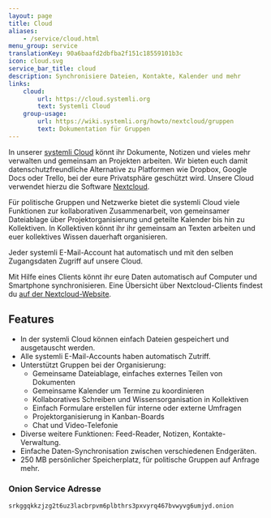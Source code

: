 ```yaml
---
layout: page
title: Cloud
aliases:
    - /service/cloud.html
menu_group: service
translationKey: 90a6baafd2dbfba2f151c18559101b3c
icon: cloud.svg
service_bar_title: cloud
description: Synchronisiere Dateien, Kontakte, Kalender und mehr
links:
    cloud:
        url: https://cloud.systemli.org
        text: Systemli Cloud
    group-usage:
        url: https://wiki.systemli.org/howto/nextcloud/gruppen
        text: Dokumentation für Gruppen
---
```

In unserer [systemli Cloud](https://cloud.systemli.org/) könnt ihr Dokumente, Notizen und vieles mehr verwalten und gemeinsam an Projekten arbeiten. Wir bieten euch damit datenschutzfreundliche Alternative zu Platformen wie Dropbox, Google Docs oder Trello, bei der eure Privatsphäre geschützt wird. Unsere Cloud verwendet hierzu die Software [Nextcloud](https://nextcloud.com/de/).

Für politische Gruppen und Netzwerke bietet die systemli Cloud viele Funktionen zur kollaborativen Zusammenarbeit, von gemeinsamer Dateiablage über Projektorganisierung und geteilte Kalender bis hin zu Kollektiven. In Kollektiven könnt ihr ihr gemeinsam an Texten arbeiten und euer kollektives Wissen dauerhaft organisieren.

Jeder systemli E-Mail-Account hat automatisch und mit den selben Zugangsdaten Zugriff auf unsere Cloud.

Mit Hilfe eines Clients könnt ihr eure Daten automatisch auf Computer und Smartphone synchronisieren. Eine Übersicht über Nextcloud-Clients findest du [auf der Nextcloud-Website](https://nextcloud.com/de/install/).

## Features

* In der systemli Cloud können einfach Dateien gespeichert und ausgetauscht werden.
* Alle systemli E-Mail-Accounts haben automatisch Zutriff.
* Unterstützt Gruppen bei der Organisierung:
  * Gemeinsame Dateiablage, einfaches externes Teilen von Dokumenten
  * Gemeinsame Kalender um Termine zu koordinieren
  * Kollaboratives Schreiben und Wissensorganisation in Kollektiven
  * Einfach Formulare erstellen für interne oder externe Umfragen
  * Projektorganisierung in Kanban-Boards
  * Chat und Video-Telefonie
* Diverse weitere Funktionen: Feed-Reader, Notizen, Kontakte-Verwaltung.
* Einfache Daten-Synchronisation zwischen verschiedenen Endgeräten.
* 250 MB persönlicher Speicherplatz, für politische Gruppen auf Anfrage mehr.

### Onion Service Adresse

```
srkggqkkzjzg2t6uz3lacbrpvm6plbthrs3pxvyrq467bvwyvg6umjyd.onion
```
